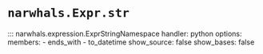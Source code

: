 # `narwhals.Expr.str`

::: narwhals.expression.ExprStringNamespace
    handler: python
    options:
      members:
        - ends_with
        - to_datetime
      show_source: false
      show_bases: false
